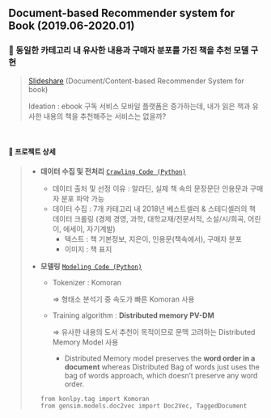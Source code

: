 
## Document-based Recommender system for Book (2019.06-2020.01)

### 📍 동일한 카테고리 내 유사한 내용과 구매자 분포를 가진 책을 추천 모델 구현
> [Slideshare](https://www.slideshare.net/BOAZbigdata/11-boaz-boaz) 
> (Document/Content-based Recommender System for book)
> 
> Ideation : ebook 구독 서비스 모바일 플랫폼은 증가하는데, 내가 읽은 책과 유사한 내용의 책을 추천해주는 서비스는 없을까?

</br>
  
#### 📍 프로젝트 상세

> - **데이터 수집 및 전처리** [`Crawling Code (Python)`](https://gist.github.com/ttobaegi/21828c6952c7cf8249f738b1f7d5449b)
>    - 데이터 출처 및 선정 이유 : 알라딘, 실제 책 속의 문장문단 인용문과 구매자 분포 파악 가능 
>    - 데이터 수집 : 7개 카테고리 내 2018년 베스트셀러 & 스테디셀러의 책 데이터 크롤링
>      (경제 경영, 과학, 대학교재/전문서적, 소설/시/희곡, 어린이, 에세이, 자기계발)
>        - 텍스트 : 책 기본정보, 지은이, 인용문(책속에서), 구매자 분포
>        - 이미지 : 책 표지
>        
> - **모델링** [`Modeling Code (Python)`](https://gist.github.com/ttobaegi/b123f2a714642f958a94157b83cd38e4)  
>    - Tokenizer : Komoran 
>    
>       ⇒ 형태소 분석기 중 속도가 빠른 Komoran 사용   
>    - Training algorithm : **Distributed memory PV-DM** 
>    
>       ⇒ 유사한 내용의 도서 추천이 목적이므로 문맥 고려하는 Distributed Memory Model 사용
>        - Distributed Memory model preserves the **word order in a document** whereas Distributed Bag of words just uses the bag of words approach, which doesn’t preserve any word order. 
>
>        
>     ```
>     from konlpy.tag import Komoran
>     from gensim.models.doc2vec import Doc2Vec, TaggedDocument
>     ```


